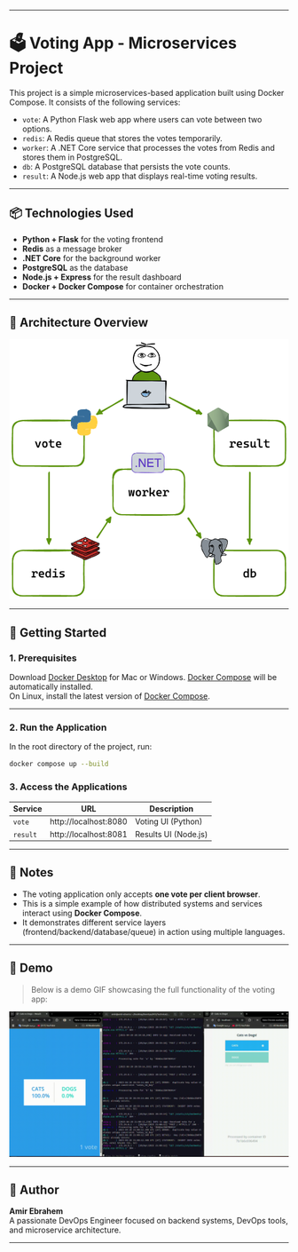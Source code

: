 
---

# 🗳️ Voting App - Microservices Project

This project is a simple microservices-based application built using Docker Compose. It consists of the following services:

- `vote`: A Python Flask web app where users can vote between two options.
- `redis`: A Redis queue that stores the votes temporarily.
- `worker`: A .NET Core service that processes the votes from Redis and stores them in PostgreSQL.
- `db`: A PostgreSQL database that persists the vote counts.
- `result`: A Node.js web app that displays real-time voting results.

---

## 📦 Technologies Used

- **Python + Flask** for the voting frontend
- **Redis** as a message broker
- **.NET Core** for the background worker
- **PostgreSQL** as the database
- **Node.js + Express** for the result dashboard
- **Docker + Docker Compose** for container orchestration

---

## 🧱 Architecture Overview

![Architecture diagram](architecture.excalidraw.png)

---

## 🚀 Getting Started

### 1. Prerequisites

Download [Docker Desktop](https://www.docker.com/products/docker-desktop) for Mac or Windows. [Docker Compose](https://docs.docker.com/compose/) will be automatically installed.  
On Linux, install the latest version of [Docker Compose](https://docs.docker.com/compose/install/).

---

### 2. Run the Application

In the root directory of the project, run:

```bash
docker compose up --build
```

### 3. Access the Applications

| Service   | URL                      | Description           |
|-----------|---------------------------|-----------------------|
| `vote`    | http://localhost:8080     | Voting UI (Python)    |
| `result`  | http://localhost:8081     | Results UI (Node.js)  |

---

## 📌 Notes

- The voting application only accepts **one vote per client browser**.
- This is a simple example of how distributed systems and services interact using **Docker Compose**.
- It demonstrates different service layers (frontend/backend/database/queue) in action using multiple languages.

---

## 🎥 Demo

> Below is a demo GIF showcasing the full functionality of the voting app:

![Voting App Demo](vote-example.gif)


---

## 🙌 Author

**Amir Ebrahem**  
A passionate DevOps Engineer focused on backend systems, DevOps tools, and microservice architecture.

---

